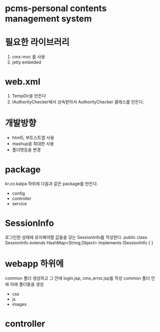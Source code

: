 # pcms-personal contents management system

# 필요한 라이브러리
1. cms-mvc 를 사용
2. jetty embeded

# web.xml
1. TempDir을 만든다
2. IAuthorityChecker에서 상속받아서 AuthorityChecker 클래스를 만든다.

# 개발방향
* html5, 부트스트랩 사용
* mashup을 최대한 사용
* 폴더명등을 변경
 
# package
kr.co.kalpa 하위에 다음과 같은 package를 만든다.

* config
* controller
* service

# SessionInfo
로그인한 상태에 유지해야할 값들을 갖는 SessionInfo를 작성한다.
public class SessionInfo extends HashMap<String,Object> implements ISessionInfo {
}

# webapp 하위에
common 폴더 생성하고 그 안에 login.jsp, cms_error.jsp를 작성
common 폴더 안에 아래 폴더들을 생성

* css
* js
* images

# controller
